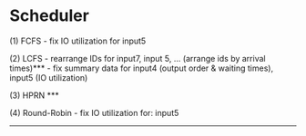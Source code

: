 # Scheduler


(1) FCFS
    - fix IO utilization for input5 


(2) LCFS
    - rearrange IDs for input7, input 5, ... (arrange ids by arrival times)***
    - fix summary data for input4 (output order & waiting times), input5 (IO utilization)


(3) HPRN ***


(4) Round-Robin 
    - fix IO utilization for: input5
    


--------------------------------------------------------